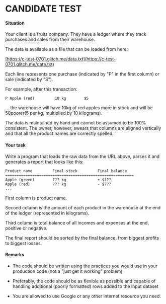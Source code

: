 CANDIDATE TEST
==============

#### Situation

Your client is a fruits company. They have a ledger where they track purchases and sales from their warehouse.

The data is available as a file that can be loaded from here:

[https://c-test-0701.glitch.me/data.txt](https://c-test-0701.glitch.me/data.txt)

Each line represents one purchase (indicated by "P" in the first column) or sale (indicated by "S").

For example, after this transaction:
```
P Apple (red)         10 kg        $5
```
... the warehouse will have 10kg of red apples more in stock and will be $50 poorer ($5 per kg, multiplied by 10 kilograms).

The data is maintained by hand and cannot be assumed to be 100% consistent. The owner, however, swears that columns are aligned vertically and that all the product names are correctly spelled.

#### Your task

Write a program that loads the raw data from the URL above, parses it and generates a report that looks like this:

```text
Product name         Final stock         Final balance
=========================================================
Apple (green)        ??? kg              + $???
Apple (red)          ??? kg              - $???
...
```
First column is product name.

Second column is the amount of each product in the warehouse at the end of the ledger (represented in kilograms).

Third column is total balance of all incomes and expenses at the end, positive or negative.

The final report should be sorted by the final balance, from biggest profits to biggest losses.

#### Remarks

- The code should be written using the practices you would use in your production code (not a "just get it working" problem)

- Preferably, the code should be as flexible as possible and capable of handling additional (poorly formatted) rows added to the input dataset

- You are allowed to use Google or any other internet resource you need.


